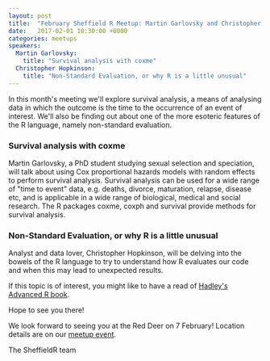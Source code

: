 ```yaml
---
layout: post
title:  "February Sheffield R Meetup: Martin Garlovsky and Christopher Hopkinson"
date:   2017-02-01 10:30:00 +0000
categories: meetups
speakers: 
  Martin Garlovsky:
    title: "Survival analysis with coxme"
  Christopher Hopkinson:
    title: "Non-Standard Evaluation, or why R is a little unusual"
---
```

In this month's meeting we'll explore survival analysis, a means of analysing data in which the outcome is the time to the occurrence of an event of interest. We'll also be finding out about one of the more esoteric features of the R language, namely non-standard evaluation.

### Survival analysis with coxme

Martin Garlovsky, a PhD student studying sexual selection and speciation, will talk about using Cox proportional hazards models with random effects to perform survival analysis. Survival analysis can be used for a wide range of "time to event" data, e.g. deaths, divorce, maturation, relapse, disease etc, and is applicable in a wide range of biological, medical and social research. The R packages coxme, coxph and survival provide methods for survival analysis.



### Non-Standard Evaluation, or why R is a little unusual

Analyst and data lover, Christopher Hopkinson, will be delving into the bowels of the R language to try to understand how R evaluates our code and when this may lead to unexpected results.

If this topic is of interest, you might like to have a read of [Hadley's Advanced R book](http://adv-r.had.co.nz/Computing-on-the-language.html).

Hope to see you there!

We look forward to seeing you at the Red Deer on 7 February! Location details are on our [meetup event](https://www.meetup.com/SheffieldR-Sheffield-R-Users-Group/events/237310112//).

The SheffieldR team